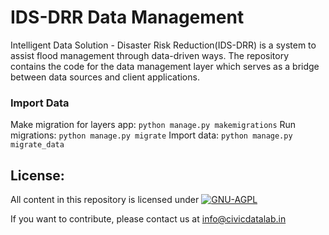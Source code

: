 # IDS-DRR Data Management
Intelligent Data Solution - Disaster Risk Reduction(IDS-DRR) is a system to assist flood management through data-driven ways. The repository contains the code for the data management layer which serves as a bridge between data sources and client applications.

### Import Data
Make migration for layers app: `python manage.py makemigrations`
Run migrations: `python manage.py migrate`
Import data: `python manage.py migrate_data`

## License:
All content in this repository is licensed under
[![GNU-AGPL](https://www.gnu.org/graphics/agplv3-155x51.png)](LICENSE.md)


If you want to contribute, please contact us at info@civicdatalab.in
